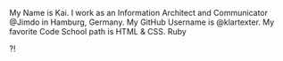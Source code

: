 My Name is Kai. I work as an Information Architect and Communicator @Jimdo in Hamburg, Germany.
My GitHub Username is @klartexter.
My favorite Code School path is HTML & CSS.
Ruby

?!
